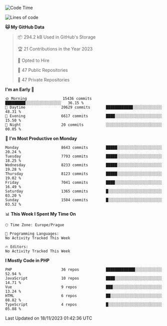 <!--START_SECTION:waka-->
![Code Time](http://img.shields.io/badge/Code%20Time-1%2C583%20hrs%2058%20mins-blue)

![Lines of code](https://img.shields.io/badge/From%20Hello%20World%20I%27ve%20Written-13.7%20million%20lines%20of%20code-blue)

**🐱 My GitHub Data** 

> 📦 294.2 kB Used in GitHub's Storage 
 > 
> 🏆 21 Contributions in the Year 2023
 > 
> 💼 Opted to Hire
 > 
> 📜 47 Public Repositories 
 > 
> 🔑 47 Private Repositories 
 > 
**I'm an Early 🐤** 

```text
🌞 Morning                15436 commits       █████████░░░░░░░░░░░░░░░░   36.15 % 
🌆 Daytime                20629 commits       ████████████░░░░░░░░░░░░░   48.31 % 
🌃 Evening                6617 commits        ████░░░░░░░░░░░░░░░░░░░░░   15.50 % 
🌙 Night                  20 commits          ░░░░░░░░░░░░░░░░░░░░░░░░░   00.05 % 
```
📅 **I'm Most Productive on Monday** 

```text
Monday                   8643 commits        █████░░░░░░░░░░░░░░░░░░░░   20.24 % 
Tuesday                  7793 commits        █████░░░░░░░░░░░░░░░░░░░░   18.25 % 
Wednesday                8233 commits        █████░░░░░░░░░░░░░░░░░░░░   19.28 % 
Thursday                 8123 commits        █████░░░░░░░░░░░░░░░░░░░░   19.02 % 
Friday                   7041 commits        ████░░░░░░░░░░░░░░░░░░░░░   16.49 % 
Saturday                 1365 commits        █░░░░░░░░░░░░░░░░░░░░░░░░   03.20 % 
Sunday                   1504 commits        █░░░░░░░░░░░░░░░░░░░░░░░░   03.52 % 
```


📊 **This Week I Spent My Time On** 

```text
🕑︎ Time Zone: Europe/Prague

💬 Programming Languages: 
No Activity Tracked This Week

🔥 Editors: 
No Activity Tracked This Week
```

**I Mostly Code in PHP** 

```text
PHP                      36 repos            █████████████░░░░░░░░░░░░   52.94 % 
JavaScript               10 repos            ████░░░░░░░░░░░░░░░░░░░░░   14.71 % 
Vue                      9 repos             ███░░░░░░░░░░░░░░░░░░░░░░   13.24 % 
HTML                     6 repos             ██░░░░░░░░░░░░░░░░░░░░░░░   08.82 % 
TypeScript               4 repos             █░░░░░░░░░░░░░░░░░░░░░░░░   05.88 % 
```




 Last Updated on 18/11/2023 01:42:36 UTC
<!--END_SECTION:waka-->
<!--
**AlexKratky/AlexKratky** is a ✨ _special_ ✨ repository because its `README.md` (this file) appears on your GitHub profile.

Here are some ideas to get you started:

- 🔭 I’m currently working on ...
- 🌱 I’m currently learning ...
- 👯 I’m looking to collaborate on ...
- 🤔 I’m looking for help with ...
- 💬 Ask me about ...
- 📫 How to reach me: ...
- 😄 Pronouns: ...
- ⚡ Fun fact: ...
-->
